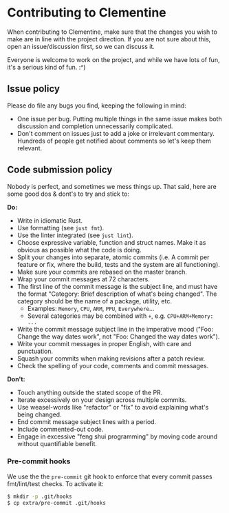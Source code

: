 # Contributing to Clementine

When contributing to Clementine, make sure that the changes you wish to make are in line with the project direction. If you are not sure about this, open an issue/discussion first, so we can discuss it.

Everyone is welcome to work on the project, and while we have lots of fun, it's a serious kind of fun. :^)

## Issue policy

Please do file any bugs you find, keeping the following in mind:

* One issue per bug. Putting multiple things in the same issue makes both discussion and completion unnecessarily complicated.
* Don't comment on issues just to add a joke or irrelevant commentary. Hundreds of people get notified about comments so let's keep them relevant.

## Code submission policy

Nobody is perfect, and sometimes we mess things up. That said, here are some good dos & dont's to try and stick to:

**Do:**

* Write in idiomatic Rust.
* Use formatting (see `just fmt`).
* Use the linter integrated (see `just lint`).
* Choose expressive variable, function and struct names. Make it as obvious as possible what the code is doing.
* Split your changes into separate, atomic commits (i.e. A commit per feature or fix, where the build, tests and the system are all functioning).
* Make sure your commits are rebased on the master branch.
* Wrap your commit messages at 72 characters.
* The first line of the commit message is the subject line, and must have the format "Category: Brief description of what's being changed". The category should be the name of a package, utility, etc.
  * Examples: `Memory`, `CPU`, `ARM`, `PPU`, `Everywhere`...
  * Several categories may be combined with `+`, e.g. `CPU+ARM+Memory: ...`
* Write the commit message subject line in the imperative mood ("Foo: Change the way dates work", not "Foo: Changed the way dates work").
* Write your commit messages in proper English, with care and punctuation.
* Squash your commits when making revisions after a patch review.
* Check the spelling of your code, comments and commit messages.

**Don't:**

* Touch anything outside the stated scope of the PR.
* Iterate excessively on your design across multiple commits.
* Use weasel-words like "refactor" or "fix" to avoid explaining what's being changed.
* End commit message subject lines with a period.
* Include commented-out code.
* Engage in excessive "feng shui programming" by moving code around without quantifiable benefit.

### Pre-commit hooks

We use the the `pre-commit` git hook to enforce that every commit passes fmt/lint/test checks.
To activate it:

```sh
$ mkdir -p .git/hooks
$ cp extra/pre-commit .git/hooks
```
